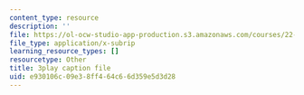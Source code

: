 ```yaml
---
content_type: resource
description: ''
file: https://ol-ocw-studio-app-production.s3.amazonaws.com/courses/22-01-introduction-to-nuclear-engineering-and-ionizing-radiation-fall-2016/e930106c09e38ff464c66d359e5d3d28_Ijst4g5KFN0.srt
file_type: application/x-subrip
learning_resource_types: []
resourcetype: Other
title: 3play caption file
uid: e930106c-09e3-8ff4-64c6-6d359e5d3d28
---
```

